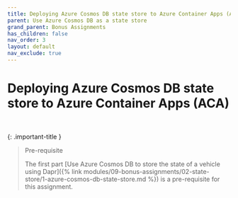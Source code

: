 ```yaml
---
title: Deploying Azure Cosmos DB state store to Azure Container Apps (ACA)
parent: Use Azure Cosmos DB as a state store
grand_parent: Bonus Assignments
has_children: false
nav_order: 3
layout: default
nav_exclude: true
---
```


# Deploying Azure Cosmos DB state store to Azure Container Apps (ACA)

<br>

{: .important-title }
> Pre-requisite
>
> The first part [Use Azure Cosmos DB to store the state of a vehicle using Dapr]({% link modules/09-bonus-assignments/02-state-store/1-azure-cosmos-db-state-store.md %}) is a pre-requisite for this assignment.
>

